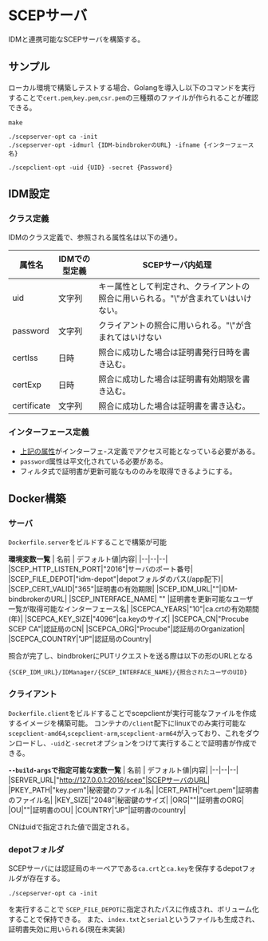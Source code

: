 # SCEPサーバ
IDMと連携可能なSCEPサーバを構築する。

## サンプル
ローカル環境で構築しテストする場合、Golangを導入し以下のコマンドを実行することで`cert.pem`,`key.pem`,`csr.pem`の三種類のファイルが作られることが確認できる。
```
make

./scepserver-opt ca -init
./scepserver-opt -idmurl {IDM-bindbrokerのURL} -ifname {インターフェース名}

./scepclient-opt -uid {UID} -secret {Password}
```

## IDM設定

### クラス定義
IDMのクラス定義で、参照される属性名は以下の通り。

| 属性名 | IDMでの型定義 | SCEPサーバ内処理 |
|--------|----|--------------|
| uid     |  文字列  | キー属性として判定され、クライアントの照合に用いられる。"\\"が含まれていはいけない。 |
| password | 文字列| クライアントの照合に用いられる。"\\"が含まれてはいけない |
| certIss | 日時 | 照合に成功した場合は証明書発行日時を書き込む。 |
|certExp | 日時 | 照合に成功した場合は証明書有効期限を書き込む。|
|certificate | 文字列 | 照合に成功した場合は証明書を書き込む。 |

### インターフェース定義
- [上記の属性](#クラス定義)がインターフェ-ス定義でアクセス可能となっている必要がある。
- `password`属性は平文化されている必要がある。
- フィルタ式で証明書が更新可能なもののみを取得できるようにする。

## Docker構築


### サーバ
`Dockerfile.server`をビルドすることで構築が可能

**環境変数一覧**
| 名前 | デフォルト値|内容|
|--|--|--|
|SCEP_HTTP_LISTEN_PORT|"2016"|サーバのポート番号|
|SCEP_FILE_DEPOT|"idm-depot"|depotフォルダのパス(/app配下)|
|SCEP_CERT_VALID|"365"|証明書の有効期限|
|SCEP_IDM_URL|""|IDM-bindbrokerのURL|
|SCEP_INTERFACE_NAME| "" |証明書を更新可能なユーザ一覧が取得可能なインターフェース名|
|SCEPCA_YEARS|"10"|ca.crtの有効期間(年)|
|SCEPCA_KEY_SIZE|"4096"|ca.keyのサイズ|
|SCEPCA_CN|"Procube SCEP CA"|認証局のCN|
|SCEPCA_ORG|"Procube"|認証局のOrganization|
|SCEPCA_COUNTRY|"JP"|認証局のCountry|

照合が完了し、bindbrokerにPUTリクエストを送る際は以下の形のURLとなる
```
{SCEP_IDM_URL}/IDManager/{SCEP_INTERFACE_NAME}/{照合されたユーザのUID}
```



### クライアント
`Dockerfile.client`をビルドすることでscepclientが実行可能なファイルを作成するイメージを構築可能。
コンテナの`/client`配下にlinuxでのみ実行可能な`scepclient-amd64`,`scepclient-arm`,`scepclient-arm64`が入っており、これをダウンロードし、`-uid`と`-secret`オプションをつけて実行することで証明書が作成できる。

**`--build-args`で指定可能な変数一覧**
| 名前 | デフォルト値|内容|
|--|--|--|
|SERVER_URL|"http://127.0.0.1:2016/scep"|SCEPサーバのURL|
|PKEY_PATH|"key.pem"|秘密鍵のファイル名|
|CERT_PATH|"cert.pem"|証明書のファイル名|
|KEY_SIZE|"2048"|秘密鍵のサイズ|
|ORG|""|証明書のORG|
|OU|""|証明書のOU|
|COUNTRY|"JP"|証明書のcountry|

CNはuidで指定された値で固定される。

### depotフォルダ
SCEPサーバには認証局のキーペアである`ca.crt`と`ca.key`を保存するdepotフォルダが存在する。
```
./scepserver-opt ca -init
```
を実行することで
`SCEP_FILE_DEPOT`に指定されたパスに作成され、ボリューム化することで保持できる。
また、`index.txt`と`serial`というファイルも生成され、証明書失効に用いられる(現在未実装)